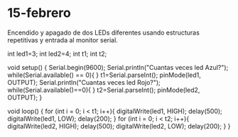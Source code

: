 # 15-febrero
Encendido y apagado de dos LEDs diferentes usando estructuras repetitivas y entrada al monitor serial.

int led1=3;
int led2=4;
int t1;
int t2;

void setup() {
 Serial.begin(9600);
 Serial.println("Cuantas veces led Azul?");
 while(Serial.available() == 0){
 }
 t1=Serial.parseInt();
 pinMode(led1, OUTPUT);
 Serial.println("Cuantas veces led Rojo?");
 while(Serial.available()==0){
 }
 t2=Serial.parseInt();
 pinMode(led2, OUTPUT);
 }

void loop() {
  for (int i = 0; i < t1; i++){
    digitalWrite(led1, HIGH);
    delay(500);
    digitalWrite(led1, LOW);
    delay(200);
  }
  for (int i = 0; i < t2; i++){
    digitalWrite(led2, HIGH);
    delay(500);
    digitalWrite(led2, LOW);
    delay(200);
  }
}
